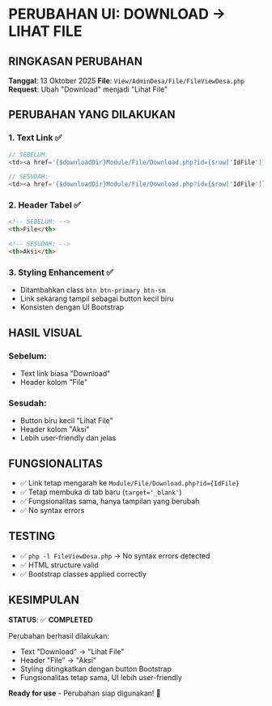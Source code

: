 # PERUBAHAN UI: DOWNLOAD → LIHAT FILE

## RINGKASAN PERUBAHAN
**Tanggal**: 13 Oktober 2025
**File**: `View/AdminDesa/File/FileViewDesa.php`
**Request**: Ubah "Download" menjadi "Lihat File"

## PERUBAHAN YANG DILAKUKAN

### 1. Text Link ✅
```php
// SEBELUM:
<td><a href='{$downloadDir}Module/File/Download.php?id={$row['IdFile']}' target='_blank'>Download</a></td>

// SESUDAH:
<td><a href='{$downloadDir}Module/File/Download.php?id={$row['IdFile']}' target='_blank' class='btn btn-primary btn-sm'>Lihat File</a></td>
```

### 2. Header Tabel ✅
```html
<!-- SEBELUM: -->
<th>File</th>

<!-- SESUDAH: -->
<th>Aksi</th>
```

### 3. Styling Enhancement ✅
- Ditambahkan class `btn btn-primary btn-sm`
- Link sekarang tampil sebagai button kecil biru
- Konsisten dengan UI Bootstrap

## HASIL VISUAL

### Sebelum:
- Text link biasa "Download"
- Header kolom "File"

### Sesudah:
- Button biru kecil "Lihat File" 
- Header kolom "Aksi"
- Lebih user-friendly dan jelas

## FUNGSIONALITAS

- ✅ Link tetap mengarah ke `Module/File/Download.php?id={IdFile}`
- ✅ Tetap membuka di tab baru (`target='_blank'`)
- ✅ Fungsionalitas sama, hanya tampilan yang berubah
- ✅ No syntax errors

## TESTING

- ✅ `php -l FileViewDesa.php` → No syntax errors detected
- ✅ HTML structure valid
- ✅ Bootstrap classes applied correctly

## KESIMPULAN

**STATUS**: ✅ **COMPLETED**

Perubahan berhasil dilakukan:
- Text "Download" → "Lihat File"
- Header "File" → "Aksi"  
- Styling ditingkatkan dengan button Bootstrap
- Fungsionalitas tetap sama, UI lebih user-friendly

**Ready for use** - Perubahan siap digunakan! 🎉